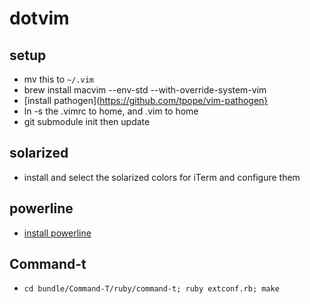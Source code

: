# dotvim

## setup
- mv this to `~/.vim`
- brew install macvim --env-std --with-override-system-vim
- [install pathogen](https://github.com/tpope/vim-pathogen}
- ln -s the .vimrc to home, and .vim to home
- git submodule init then update

## solarized
- install and select the solarized colors for iTerm and configure them

## powerline
- [install powerline](https://powerline.readthedocs.io/en/latest/installation/osx.html)

## Command-t
- `cd bundle/Command-T/ruby/command-t; ruby extconf.rb; make`

